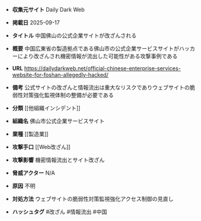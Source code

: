 - **収集元サイト**
Daily Dark Web

- **掲載日**
2025-09-17

- **タイトル**
中国佛山の公式企業サイトが改ざんされる

- **概要**
中国広東省の製造拠点である佛山市の公式企業サービスサイトがハッカーにより改ざんされ機密情報が流出した可能性がある攻撃事例である

- **URL**
https://dailydarkweb.net/official-chinese-enterprise-services-website-for-foshan-allegedly-hacked/

- **備考**
公式サイトの改ざんと情報流出は重大なリスクでありウェブサイトの脆弱性対策強化監視体制の整備が必要である

- **分類**
[[他組織インシデント]]

- **組織名**
佛山市公式企業サービスサイト

- **業種**
[[製造業]]

- **攻撃手口**
[[Web改ざん]]

- **攻撃影響**
機密情報流出とサイト改ざん

- **脅威アクター**
N/A

- **原因**
不明

- **対処方法**
ウェブサイトの脆弱性対策監視強化アクセス制御の見直し

- **ハッシュタグ**
#改ざん #情報流出 #中国
